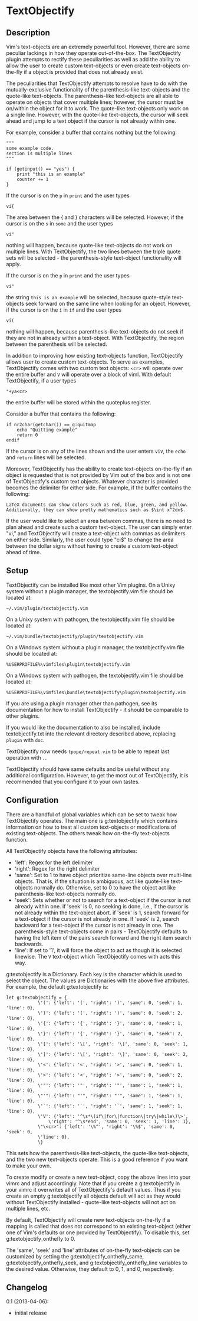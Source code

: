 TextObjectify
=============

Description
-----------

Vim's text-objects are an extremely powerful tool.  However, there are some
peculiar lackings in how they operate out-of-the-box.  The TextObjectify plugin
attempts to rectify these peculiarities as well as add the ability to allow the
user to create custom text-objects or even create text-objects on-the-fly
if a object is provided that does not already exist.

The peculiarities that TextObjectify attempts to resolve have to do with the
mutually-exclusive functionality of the parenthesis-like text-objects and the
quote-like text-objects.  The parenthesis-like text-objects are all able to
operate on objects that cover multiple lines; however, the cursor must be
on/within the object for it to work.  The quote-like text-objects only work
on a single line.  However, with the quote-like text-objects, the cursor will
seek ahead and jump to a text object if the cursor is not already within one.

For example, consider a buffer that contains nothing but the following:

    """
    some example code.
    section is multiple lines
    """

    if (getinput() == "yes") {
        print "this is an example"
        counter += 1
    }

If the cursor is on the `p` in `print` and the user types

    vi{

The area between the { and } characters will be selected.  However, if the
cursor is on the `s` in `some` and the user types

    vi"

nothing will happen, because quote-like text-objects do not work on multiple
lines.  With TextObjectify, the two lines between the triple quote sets will be
selected - the parenthesis-style text-object functionality will apply.

If the cursor is on the `p` in `print` and the user types

    vi"

the string `this is an example` will be selected, because quote-style
text-objects seek forward on the same line when looking for an object.
However, if the cursor is on the `i` in `if` and the user types

    vi(

nothing will happen, because parenthesis-like text-objects do not seek if
they are not in already within a text-object.  With TextObjectify, the region
between the parenthesis will be selected.

In addition to improving how existing text-objects function, TextObjectify
allows user to create custom text-objects.  To serve as examples,
TextObjectify comes with two custom text objects: `<cr>` will operate over the
entire buffer and `V` will operate over a block of viml.  With default
TextObjectify, if a user types

    "+ya<cr>

the entire buffer will be stored within the quoteplus register.

Consider a buffer that contains the following:

    if nr2char(getchar()) == g:quitmap
        echo "Quitting example"
        return 0
    endif

If the cursor is on any of the lines shown and the user enters `viV`, the
`echo` and `return` lines will be selected.

Moreover, TextObjectify has the ability to create text-objects on-the-fly if
an object is requested that is not provided by Vim out of the box and is not
one of TextObjectify's custom text objects.  Whatever character is provided
becomes the delimiter for either side.  For example, if the buffer contains the
following:


    LaTeX documents can show colors such as red, blue, green, and yellow.
    Additionally, they can show pretty mathematics such as $\int x^2dx$.

If the user would like to select an area between commas, there is no need to
plan ahead and create such a custom text-object.  The user can simply enter
"vi," and TextObjectify will create a text-object with commas as delimiters
on either side.  Similarly, the user could type "ci$" to change the area
between the dollar signs without having to create a custom text-object ahead
of time.

Setup
-----

TextObjectify can be installed like most other Vim plugins.  On a Unixy system
without a plugin manager, the textobjectify.vim file should be located at:

    ~/.vim/plugin/textobjectify.vim

On a Unixy system with pathogen, the textobjectify.vim file should be located at:

    ~/.vim/bundle/textobjectify/plugin/textobjectify.vim

On a Windows system without a plugin manager, the textobjectify.vim file should be located at:

    %USERPROFILE%\vimfiles\plugin\textobjectify.vim

On a Windows system with pathogen, the textobjectify.vim file should be located at:

    %USERPROFILE%\vimfiles\bundle\textobjectify\plugin\textobjectify.vim

If you are using a plugin manager other than pathogen, see its documentation
for how to install TextObjectify - it should be comparable to other plugins.

If you would like the documentation to also be installed, include textobjectify.txt
into the relevant directory described above, replacing `plugin` with `doc`.

TextObjectify now needs `tpope/repeat.vim` to be able to repeat last operation with `.`.

TextObjectify should have same defaults and be useful without any additional
configuration.  However, to get the most out of TextObjectify, it is
recommended that you configure it to your own tastes.

Configuration
-------------

There are a handful of global variables which can be set to tweak how
TextObjectify operates.  The main one is g:textobjectify which contains
information on how to treat all custom text-objects or modifications of
existing text-objects.  The others tweak how on-the-fly text-objects
function.

All TextObjectify objects have the following attributes:

- 'left':  Regex for the left delimiter
- 'right': Regex for the right delimiter
- 'same':  Set to 1 to have object prioritize same-line objects over multi-line
  objects.  That is, if the situation is ambiguous, act like quote-like
  text-objects normally do.  Otherwise, set to 0 to have the object act like
  parenthesis-like text-objects normally do.
- 'seek': Sets whether or not to search for a text-object if the cursor is
  not already within one.  if 'seek' is 0, no seeking is done, i.e., if the
  cursor is not already within the text-object abort.  if 'seek' is 1, search
  forward for a text-object if the cursor is not already in one.  If 'seek'
  is 2, search backward for a text-object if the cursor is not already in
  one.  The parenthesis-style text-objects come in pairs - TextObjectify
  defaults to having the left item of the pairs search forward and the right
  item search backwards.
- 'line': If set to '1', it will force the object to act as though it is
  selected linewise.  The `V` text-object which TextObjectify comes with acts
  this way.

g:textobjectify is a Dictionary.  Each key is the character which is used
to select the object.  The values are Dictionaries with the above five
attributes.  For example, the default g:textobjectify is:

    let g:textobjectify = {
                \'(': {'left': '(', 'right': ')', 'same': 0, 'seek': 1, 'line': 0},
                \')': {'left': '(', 'right': ')', 'same': 0, 'seek': 2, 'line': 0},
                \'{': {'left': '{', 'right': '}', 'same': 0, 'seek': 1, 'line': 0},
                \'}': {'left': '{', 'right': '}', 'same': 0, 'seek': 2, 'line': 0},
                \'[': {'left': '\[', 'right': '\]', 'same': 0, 'seek': 1, 'line': 0},
                \']': {'left': '\[', 'right': '\]', 'same': 0, 'seek': 2, 'line': 0},
                \'<': {'left': '<', 'right': '>', 'same': 0, 'seek': 1, 'line': 0},
                \'>': {'left': '<', 'right': '>', 'same': 0, 'seek': 2, 'line': 0},
                \'"': {'left': '"', 'right': '"', 'same': 1, 'seek': 1, 'line': 0},
                \"'": {'left': "'", 'right': "'", 'same': 1, 'seek': 1, 'line': 0},
                \'`': {'left': '`', 'right': '`', 'same': 1, 'seek': 1, 'line': 0},
                \'V': {'left': '^\s*\(if\|for\|function\|try\|while\)\>',
                    \'right': '^\s*end', 'same': 0, 'seek': 1, 'line': 1},
                \"\<cr>": {'left': '\%^', 'right': '\%$', 'same': 0, 'seek': 0,
                \'line': 0},
                \}

This sets how the parenthesis-like text-objects, the quote-like
text-objects, and the two new text-objects operate.  This is a good
reference if you want to make your own.

To create modify or create a new text-object, copy the above lines into your
vimrc and adjust accordingly.  Note that if you create a g:textobjectify in
your vimrc it overwrites all of TextObjectify's default values.  Thus if you
create an empty g:textobjectify all objects default will act as they would
without TextObjectify installed - quote-like text-objects will not act on
multiple lines, etc.

By default, TextObjectify will create new text-objects on-the-fly if a
mapping is called that does not correspond to an existing text-object (either
one of Vim's defaults or one provided by TextObjectify).  To disable this, set
g:textobjectify_onthefly to 0.

The 'same', 'seek' and 'line' attributes of on-the-fly text-objects can be
customized by setting the g:textobjectify_onthefly_same,
g:textobjectify_onthefly_seek, and g:textobjectify_onthefly_line variables
to the desired value.  Otherwise, they default to 0, 1, and 0, respectively.

Changelog
---------

0.1 (2013-04-06):
 - initial release
